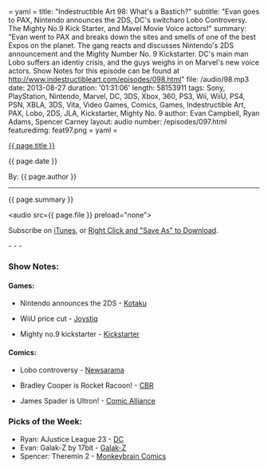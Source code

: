 = yaml =
title: "Indestructible Art 98: What's a Bastich?"
subtitle: "Evan goes to PAX, Nintendo announces the 2DS, DC's switcharo Lobo Controversy. The Mighty No.9 Kick Starter, and Mavel Movie Voice actors!"
summary: "Evan went to PAX and breaks down the sites and smells of one of the best Expos on the planet. The gang reacts and discusses Nintendo's 2DS announcement and the Mighty Number No. 9 Kickstarter. DC's main man Lobo suffers an identiy crisis, and the guys weighs in on Marvel's new voice actors. Show Notes for this episode can be found at http://www.indestructibleart.com/episodes/098.html"
file: /audio/98.mp3
date: 2013-08-27
duration: '01:31:06'
length: 58153911
tags: Sony, PlayStation, Nintendo, Marvel, DC, 3DS, Xbox, 360, PS3, Wii, WiiU, PS4, PSN, XBLA, 3DS, Vita, Video Games, Comics, Games, Indestructible Art, PAX, Lobo, 2DS, JLA, Kickstarter, Mighty No. 9
author: Evan Campbell, Ryan Adams, Spencer Carney
layout: audio
number: /episodes/097.html
featuredimg: feat97.png
= yaml =

<a href="{{ page.url }}" class='postTitleLink'><p class='postTitle'>{{ page.title }}</p></a>
<p class='postPublished'>{{ page.date }}</p>
<p class='postAuthor'>By: {{ page.author }}</p>
<hr>

<p class='podcastSummary'>{{ page.summary }}</p>

<audio src={{ page.file }} preload="none"></audio>
<p class='subLinks'>Subscribe on <a href='http://bit.ly/iapodcast'>iTunes</a>, or <a href={{ page.file }}>Right Click and "Save As" to Download</a>.</p>
- - -

### Show Notes:  ###
#### Games: ####
* Nintendo announces the 2DS - [Kotaku](http://kotaku.com/introducing-the-nintendo-2ds-no-thats-not-a-typo-1214807721)

* WiiU price cut - [Joystiq](http://www.joystiq.com/2013/08/28/wii-u-deluxe-price-cut-to-299-wind-waker-hd-coming-to-eshop-se/)

* Mighty no.9 kickstarter - [Kickstarter](http://www.kickstarter.com/projects/mightyno9/mighty-no-9)
  
#### Comics: ####
* Lobo controversy - [Newsarama](http://www.newsarama.com/18792-giffen-on-lobo-redesign-i-had-may-say-it-s-someone-else-s-turn.html)

* Bradley Cooper is Rocket Racoon! - [CBR](http://www.comicbookresources.com/?page=article&id=47642)

* James Spader is Ultron! - [Comic Alliance](http://comicsalliance.com/avengers-age-of-ultron-james-spader-marvel/)
  
### Picks of the Week: ###
* Ryan: AJustice League 23 - [DC](http://www.dccomics.com/comics/justice-league-2011/justice-league-23)
* Evan: Galak-Z by 17bit - [Galak-Z](http://galak-z.com)
* Spencer: Theremin 2 -  [Monkeybrain Comics](http://www.monkeybraincomics.com/2013/07/03/theremin-2/)